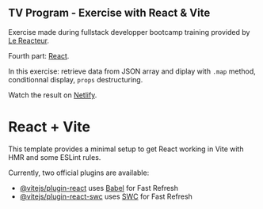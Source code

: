 ## TV Program - Exercise with React & Vite

Exercise made during fullstack developper bootcamp training provided by [Le Reacteur](https://www.lereacteur.io/).

Fourth part: [React](https://react.dev/blog/2023/03/16/introducing-react-dev).

In this exercise: retrieve data from JSON array and diplay with `.map` method, conditionnal display, `props` destructuring.

Watch the result on [Netlify](https://hilarious-marigold-8c3dde.netlify.app/).

# React + Vite

This template provides a minimal setup to get React working in Vite with HMR and some ESLint rules.

Currently, two official plugins are available:

- [@vitejs/plugin-react](https://github.com/vitejs/vite-plugin-react/blob/main/packages/plugin-react/README.md) uses [Babel](https://babeljs.io/) for Fast Refresh
- [@vitejs/plugin-react-swc](https://github.com/vitejs/vite-plugin-react-swc) uses [SWC](https://swc.rs/) for Fast Refresh
